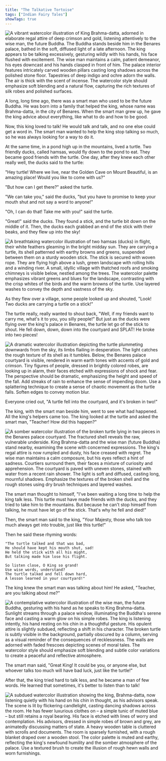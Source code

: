 ```yaml
---
title: "The Talkative Tortoise"
tags: ["Indian Fairy Tales"]
showTags: true
---
```

![A vibrant watercolor illustration of King Brahma-datta, adorned in elaborate regal attire of deep crimson and gold, listening attentively to the wise man, the future Buddha. The Buddha stands beside him in the Benares palace, bathed in the soft, diffused light of a late afternoon. The king appears to be talking excessively, gesturing wildly with his hands, his face flushed with excitement. The wise man maintains a calm, patient demeanor, his eyes downcast and his hands clasped in front of him. The palace interior features intricately carved wooden pillars casting long shadows across the polished stone floor. Tapestries of deep indigo and ochre adorn the walls. The air is thick with the scent of incense. The watercolor style should emphasize soft blending and a natural flow, capturing the rich textures of silk robes and polished surfaces.](/images/image_fairy-tales-the-talkative-tortoise0.png)

A long, long time ago, there was a smart man who used to be the future Buddha. He was born into a family that helped the king, whose name was Brahma-datta, in the city of Benares. When the smart man grew up, he gave the king advice about everything, like what to do and how to be good.


Now, this king loved to talk! He would talk and talk, and no one else could get a word in. The smart man wanted to help the king stop talking so much, so he was always looking for a way to do it.

At the same time, in a pond high up in the mountains, lived a turtle. Two friendly ducks, called hamsas, would fly down to the pond to eat. They became good friends with the turtle. One day, after they knew each other really well, the ducks said to the turtle:

"Hey turtle! Where we live, near the Golden Cave on Mount Beautiful, is an amazing place! Would you like to come with us?"

"But how can I get there?" asked the turtle.

"We can take you," said the ducks, "but you have to promise to keep your mouth shut and not say a word to anyone!"

"Oh, I can do that! Take me with you!" said the turtle.

"Great!" said the ducks. They found a stick, and the turtle bit down on the middle of it. Then, the ducks each grabbed an end of the stick with their beaks, and they flew up into the sky!

![A breathtaking watercolor illustration of two hamsas (ducks) in flight, their white feathers gleaming in the bright midday sun. They are carrying a turtle, its shell patterned with earthy browns and greens, suspended between them on a sturdy wooden stick. The stick is secured with woven rope. They are flying high above a lush, green landscape with rolling hills and a winding river. A small, idyllic village with thatched roofs and smoking chimneys is visible below, nestled among the trees. The watercolor palette emphasizes vibrant greens and blues for the landscape, contrasting with the crisp whites of the birds and the warm browns of the turtle. Use layered washes to convey the depth and vastness of the sky.](/images/image_fairy-tales-the-talkative-tortoise1.png)

As they flew over a village, some people looked up and shouted, "Look! Two ducks are carrying a turtle on a stick!"

The turtle really, really wanted to shout back, "Well, if my friends want to carry me, what's it to you, you silly people!" But just as the ducks were flying over the king's palace in Benares, the turtle let go of the stick to shout. He fell down, down, down into the courtyard and SPLAT! He broke into two pieces!

![A dramatic watercolor illustration depicting the turtle plummeting downwards from the sky, its limbs flailing in desperation. The light catches the rough texture of its shell as it tumbles. Below, the Benares palace courtyard is visible, rendered in warm earth tones with accents of gold and crimson. Tiny figures of people, dressed in brightly colored robes, are looking up in alarm, their faces etched with expressions of shock and fear. The perspective should be dramatic, emphasizing the height and speed of the fall. Add streaks of rain to enhance the sense of impending doom. Use a splattering technique to create a sense of chaotic movement as the turtle falls. Soften edges to convey motion blur.](/images/image_fairy-tales-the-talkative-tortoise2.png)

Everyone cried out, "A turtle fell into the courtyard, and it's broken in two!"

The king, with the smart man beside him, went to see what had happened. All the king's helpers came too. The king looked at the turtle and asked the smart man, "Teacher! How did this happen?"

![A somber watercolor illustration of the broken turtle lying in two pieces in the Benares palace courtyard. The fractured shell reveals the raw, vulnerable underside. King Brahma-datta and the wise man (future Buddha) stand nearby, examining the scene with concerned expressions. The king's regal attire is now rumpled and dusty, his face creased with regret. The wise man maintains a calm composure, but his eyes reflect a hint of sadness. Courtiers surround them, their faces a mixture of curiosity and apprehension. The courtyard is paved with uneven stones, stained with water from a recent rain shower. The light is soft and diffused, casting long, mournful shadows. Emphasize the textures of the broken shell and the rough stones using dry brush techniques and layered washes.](/images/image_fairy-tales-the-talkative-tortoise3.png)

The smart man thought to himself, "I've been waiting a long time to help the king talk less. This turtle must have made friends with the ducks, and they tried to take him to the mountains. But because he can't stop himself from talking, he must have let go of the stick. That's why he fell and died!"

Then, the smart man said to the king, "Your Majesty, those who talk too much always get into trouble, just like this turtle!"

Then he said these rhyming words:

    "The turtle talked and that was bad,
    He should have kept his mouth shut, sad!
    He held the stick with all his might,
    But talking made him lose his flight.

    So listen close, O King so grand!
    Use wise words, understand?
    The turtle talked and fell down hard,
    A lesson learned in your courtyard!"

The king knew the smart man was talking about him! He asked, "Teacher, are you talking about me?"

![A contemplative watercolor illustration of the wise man, the future Buddha, gesturing with his hand as he speaks to King Brahma-datta. Sunlight streams through a palace window, illuminating the Buddha's serene face and casting a warm glow on his simple robes. The king is listening intently, his hand resting on his chin in a thoughtful gesture. His opulent attire is slightly subdued, reflecting a shift in his character. The broken turtle is subtly visible in the background, partially obscured by a column, serving as a visual reminder of the consequences of recklessness. The walls are adorned with faded frescoes depicting scenes of moral tales. The watercolor style should emphasize soft blending and subtle color variations to create a peaceful and reflective atmosphere.](/images/image_fairy-tales-the-talkative-tortoise4.png)

The smart man said, "Great King! It could be you, or anyone else, but whoever talks too much will have bad luck, just like the turtle!"

After that, the king tried hard to talk less, and he became a man of few words. He learned that sometimes, it's better to listen than to talk!

![A subdued watercolor illustration showing the king, Brahma-datta, now listening quietly with his hand on his chin in thought, as his advisors speak. The scene is lit by flickering candlelight, casting dancing shadows across the room. He has fewer luxurious clothes on – a simple tunic of muted blue – but still retains a royal bearing. His face is etched with lines of worry and contemplation. His advisors, dressed in simple robes of brown and grey, are animatedly discussing matters of state. A heavy wooden table is cluttered with scrolls and documents. The room is sparsely furnished, with a rough blanket draped over a wooden stool. The color palette is muted and earthy, reflecting the king's newfound humility and the somber atmosphere of the palace. Use a textured brush to create the illusion of rough hewn walls and worn furnishings.](/images/image_fairy-tales-the-talkative-tortoise5.png)